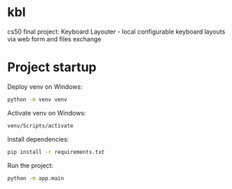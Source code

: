# kbl
cs50 final project: Keyboard Layouter - local configurable keyboard layouts via web form and files exchange

# Project startup

Deploy venv on Windows:
```bash
python -m venv venv
```

Activate venv on Windows:
```bash
venv/Scripts/activate
```

Install dependencies:
```bash
pip install -r requirements.txt
```

Run the project:
```bash
python -m app.main
```
